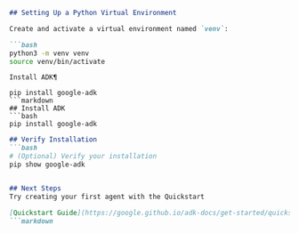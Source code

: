 ```markdown
## Setting Up a Python Virtual Environment

Create and activate a virtual environment named `venv`:

```bash
python3 -m venv venv
source venv/bin/activate
```
```
Install ADK¶

pip install google-adk
```markdown
## Install ADK
```bash
pip install google-adk
```
```markdown
## Verify Installation
```bash
# (Optional) Verify your installation
pip show google-adk
```
```markdown

## Next Steps
Try creating your first agent with the Quickstart

[Quickstart Guide](https://google.github.io/adk-docs/get-started/quickstart/)
```markdown
